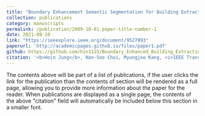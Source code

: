 ```yaml
---
title: "Boundary Enhancement Semantic Segmentation for Building Extraction from Remote Sensed Image"
collection: publications
category: manuscripts
permalink: /publication/2009-10-01-paper-title-number-1
date: 2021-08-20
link: "https://ieeexplore.ieee.org/document/9527893"
paperurl: 'http://academicpages.github.io/files/paper1.pdf'
github: https://github.com/hin1115/Boundary_Enhanced_Building_Extraction
citation: '<b>Hoin Jung</b>, Han-Soo Choi, Myungjoo Kang, <i>IEEE Transactions on Geoscience and Remote sensing</i>'
---
```


The contents above will be part of a list of publications, if the user clicks the link for the publication than the contents of section will be rendered as a full page, allowing you to provide more information about the paper for the reader. When publications are displayed as a single page, the contents of the above "citation" field will automatically be included below this section in a smaller font.
